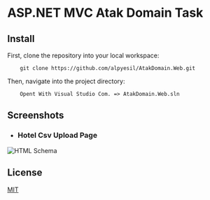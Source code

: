 # ASP.NET MVC Atak Domain Task


## Install
First, clone the repository into your local workspace:
```
    git clone https://github.com/alpyesil/AtakDomain.Web.git
```

Then, navigate into the project directory:
```
    Opent With Visual Studio Com. => AtakDomain.Web.sln
```

## Screenshots
- ### Hotel Csv Upload Page
![HTML Schema](https://cdn.discordapp.com/attachments/916029512884563999/975066062863355984/unknown.png)

## License
[MIT](https://choosealicense.com/licenses/mit/)
